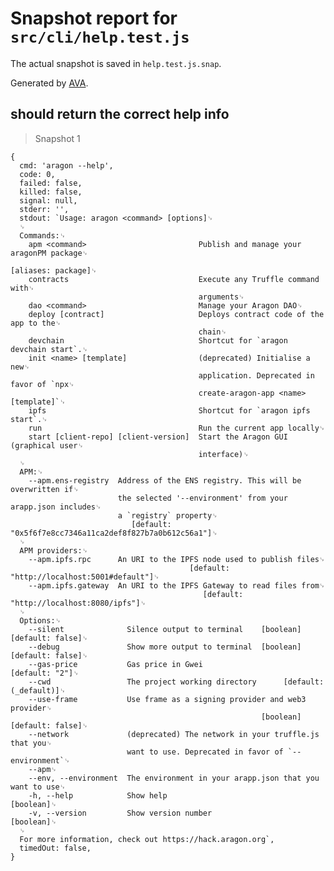 # Snapshot report for `src/cli/help.test.js`

The actual snapshot is saved in `help.test.js.snap`.

Generated by [AVA](https://ava.li).

## should return the correct help info

> Snapshot 1

    {
      cmd: 'aragon --help',
      code: 0,
      failed: false,
      killed: false,
      signal: null,
      stderr: '',
      stdout: `Usage: aragon <command> [options]␊
      ␊
      Commands:␊
        apm <command>                         Publish and manage your aragonPM package␊
                                                                    [aliases: package]␊
        contracts                             Execute any Truffle command with␊
                                              arguments␊
        dao <command>                         Manage your Aragon DAO␊
        deploy [contract]                     Deploys contract code of the app to the␊
                                              chain␊
        devchain                              Shortcut for `aragon devchain start`.␊
        init <name> [template]                (deprecated) Initialise a new␊
                                              application. Deprecated in favor of `npx␊
                                              create-aragon-app <name> [template]`␊
        ipfs                                  Shortcut for `aragon ipfs start`.␊
        run                                   Run the current app locally␊
        start [client-repo] [client-version]  Start the Aragon GUI (graphical user␊
                                              interface)␊
      ␊
      APM:␊
        --apm.ens-registry  Address of the ENS registry. This will be overwritten if␊
                            the selected '--environment' from your arapp.json includes␊
                            a `registry` property␊
                               [default: "0x5f6f7e8cc7346a11ca2def8f827b7a0b612c56a1"]␊
      ␊
      APM providers:␊
        --apm.ipfs.rpc      An URI to the IPFS node used to publish files␊
                                            [default: "http://localhost:5001#default"]␊
        --apm.ipfs.gateway  An URI to the IPFS Gateway to read files from␊
                                               [default: "http://localhost:8080/ipfs"]␊
      ␊
      Options:␊
        --silent              Silence output to terminal    [boolean] [default: false]␊
        --debug               Show more output to terminal  [boolean] [default: false]␊
        --gas-price           Gas price in Gwei                         [default: "2"]␊
        --cwd                 The project working directory      [default: (_default)]␊
        --use-frame           Use frame as a signing provider and web3 provider␊
                                                            [boolean] [default: false]␊
        --network             (deprecated) The network in your truffle.js that you␊
                              want to use. Deprecated in favor of `--environment`␊
        --apm␊
        --env, --environment  The environment in your arapp.json that you want to use␊
        -h, --help            Show help                                      [boolean]␊
        -v, --version         Show version number                            [boolean]␊
      ␊
      For more information, check out https://hack.aragon.org`,
      timedOut: false,
    }
